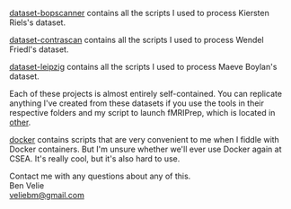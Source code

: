 [dataset-bopscanner](dataset-bopscanner) contains all the scripts I used to process Kiersten Riels's dataset.

[dataset-contrascan](dataset-contrascan) contains all the scripts I used to process Wendel Friedl's dataset.

[dataset-leipzig](dataset-leipzig) contains all the scripts I used to process Maeve Boylan's dataset.

Each of these projects is almost entirely self-contained. You can replicate anything I've created from these datasets if you use the tools in their respective folders and my script to launch fMRIPrep, which is located in [other](other).

[docker](docker) contains scripts that are very convenient to me when I fiddle with Docker containers. But I'm unsure whether we'll ever use Docker again at CSEA. It's really cool, but it's also hard to use.

Contact me with any questions about any of this.  
Ben Velie  
veliebm@gmail.com
